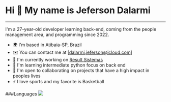 Hi 👋 My name is Jeferson Dalarmi
==========================
--------------------------

I'm a 27-year-old developer learning back-end, coming from the people management area, and programming since 2022.


* 🌍  I'm based in Atibaia-SP, Brazil
* ✉️  You can contact me at [dalarmi.jeferson@icloud.com]
* 🚀  I'm currently working on [Result Sistemas](http://resultsistemas.com)
* 🧠  I'm learning intermediate python focus on back end
* 🤝  I'm open to collaborating on projects that have a high impact in peoples lives
* ⚡  I love sports and my favorite is Basketball

###Languages <img src="https://img.shields.io/badge/Python-FFD43B?style=for-the-badge&logo=python&logoColor=blue"/>


